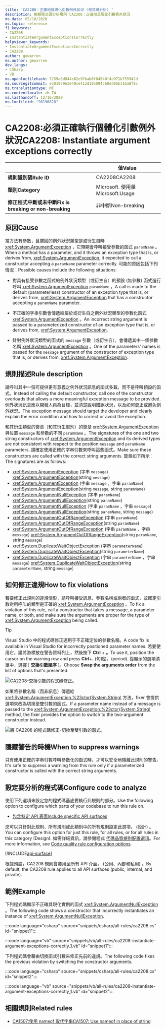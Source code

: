 ```yaml
---
title: 'CA2208：正確地具現化引數例外狀況 (程式碼分析) '
description: 瞭解程式碼分析規則 CA2208：正確地具現化引數例外狀況
ms.date: 05/18/2020
ms.topic: reference
f1_keywords:
- CA2208
- InstantiateArgumentExceptionsCorrectly
helpviewer_keywords:
- InstantiateArgumentExceptionsCorrectly
- CA2208
author: gewarren
ms.author: gewarren
dev_langs:
- CSharp
- VB
ms.openlocfilehash: 7259a6d944c62e97bab6f04540f4e971b755942d
ms.sourcegitcommit: e301979e3049ce412d19b094c60ed95b316a8f8c
ms.translationtype: MT
ms.contentlocale: zh-TW
ms.lasthandoff: 12/16/2020
ms.locfileid: "98190828"
---
```

# <a name="ca2208-instantiate-argument-exceptions-correctly"></a><span data-ttu-id="d1dde-103">CA2208:必須正確執行個體化引數例外狀況</span><span class="sxs-lookup"><span data-stu-id="d1dde-103">CA2208: Instantiate argument exceptions correctly</span></span>

| | <span data-ttu-id="d1dde-104">值</span><span class="sxs-lookup"><span data-stu-id="d1dde-104">Value</span></span> |
|-|-|
| <span data-ttu-id="d1dde-105">**規則識別碼**</span><span class="sxs-lookup"><span data-stu-id="d1dde-105">**Rule ID**</span></span> |<span data-ttu-id="d1dde-106">CA2208</span><span class="sxs-lookup"><span data-stu-id="d1dde-106">CA2208</span></span>|
| <span data-ttu-id="d1dde-107">**類別**</span><span class="sxs-lookup"><span data-stu-id="d1dde-107">**Category**</span></span> |<span data-ttu-id="d1dde-108">Microsoft. 使用量</span><span class="sxs-lookup"><span data-stu-id="d1dde-108">Microsoft.Usage</span></span>|
| <span data-ttu-id="d1dde-109">**修正程式中斷或未中斷**</span><span class="sxs-lookup"><span data-stu-id="d1dde-109">**Fix is breaking or non-breaking**</span></span> |<span data-ttu-id="d1dde-110">非中斷</span><span class="sxs-lookup"><span data-stu-id="d1dde-110">Non-breaking</span></span>|

## <a name="cause"></a><span data-ttu-id="d1dde-111">原因</span><span class="sxs-lookup"><span data-stu-id="d1dde-111">Cause</span></span>

<span data-ttu-id="d1dde-112">當方法有參數，且擲回的例外狀況類型是或衍生自時 <xref:System.ArgumentException> ，它預期會呼叫接受參數的函式 `paramName` 。</span><span class="sxs-lookup"><span data-stu-id="d1dde-112">When a method has a parameter, and it throws an exception type that is, or derives from, <xref:System.ArgumentException>, it expected to call a constructor accepting a `paramName` parameter correctly.</span></span> <span data-ttu-id="d1dde-113">可能的原因包括下列情況：</span><span class="sxs-lookup"><span data-stu-id="d1dde-113">Possible causes include the following situations:</span></span>

- <span data-ttu-id="d1dde-114">對具有接受參數之函式的例外狀況類型（或衍生自）的預設 (無參數) 函式進行呼叫 <xref:System.ArgumentException> `paramName` 。</span><span class="sxs-lookup"><span data-stu-id="d1dde-114">A call is made to the default (parameterless) constructor of an exception type that is, or derives from, <xref:System.ArgumentException> that has a constructor accepting a `paramName` parameter.</span></span>

- <span data-ttu-id="d1dde-115">不正確的字串引數會傳遞給屬於或衍生自之例外狀況類型的參數化函式 <xref:System.ArgumentException> 。</span><span class="sxs-lookup"><span data-stu-id="d1dde-115">An incorrect string argument is passed to a parameterized constructor of an exception type that is, or derives from, <xref:System.ArgumentException>.</span></span>

- <span data-ttu-id="d1dde-116">針對例外狀況類型的函式的 `message` 引數（或衍生自），會傳遞其中一個參數名稱 <xref:System.ArgumentException> 。</span><span class="sxs-lookup"><span data-stu-id="d1dde-116">One of the parameters' names is passed for the `message` argument of the constructor of exception type that is, or derives from, <xref:System.ArgumentException>.</span></span>

## <a name="rule-description"></a><span data-ttu-id="d1dde-117">規則描述</span><span class="sxs-lookup"><span data-stu-id="d1dde-117">Rule description</span></span>

<span data-ttu-id="d1dde-118">請呼叫其中一個可提供更有意義之例外狀況訊息的函式多載，而不是呼叫預設的函式。</span><span class="sxs-lookup"><span data-stu-id="d1dde-118">Instead of calling the default constructor, call one of the constructor overloads that allows a more meaningful exception message to be provided.</span></span> <span data-ttu-id="d1dde-119">例外狀況訊息應以開發人員為目標，並清楚說明錯誤狀況，以及如何更正或避免例外狀況。</span><span class="sxs-lookup"><span data-stu-id="d1dde-119">The exception message should target the developer and clearly explain the error condition and how to correct or avoid the exception.</span></span>

<span data-ttu-id="d1dde-120">和其衍生類型的簽章（和其衍生型別）的簽章 <xref:System.ArgumentException> 與位置 `message` 和參數的不同 `paramName` 。</span><span class="sxs-lookup"><span data-stu-id="d1dde-120">The signatures of the one and two string constructors of <xref:System.ArgumentException> and its derived types are not consistent with respect to the position `message` and `paramName` parameters.</span></span> <span data-ttu-id="d1dde-121">請確定使用正確的字串引數來呼叫這些函式。</span><span class="sxs-lookup"><span data-stu-id="d1dde-121">Make sure these constructors are called with the correct string arguments.</span></span> <span data-ttu-id="d1dde-122">簽章如下所示：</span><span class="sxs-lookup"><span data-stu-id="d1dde-122">The signatures are as follows:</span></span>

- <span data-ttu-id="d1dde-123"><xref:System.ArgumentException> (字串 `message`) </span><span class="sxs-lookup"><span data-stu-id="d1dde-123"><xref:System.ArgumentException>(string `message`)</span></span>
- <span data-ttu-id="d1dde-124"><xref:System.ArgumentException> (字串 `message` ，字串 `paramName`) </span><span class="sxs-lookup"><span data-stu-id="d1dde-124"><xref:System.ArgumentException>(string `message`, string `paramName`)</span></span>
- <span data-ttu-id="d1dde-125"><xref:System.ArgumentNullException> (字串 `paramName`) </span><span class="sxs-lookup"><span data-stu-id="d1dde-125"><xref:System.ArgumentNullException>(string `paramName`)</span></span>
- <span data-ttu-id="d1dde-126"><xref:System.ArgumentNullException> (字串 `paramName` ，字串 `message`) </span><span class="sxs-lookup"><span data-stu-id="d1dde-126"><xref:System.ArgumentNullException>(string `paramName`, string `message`)</span></span>
- <span data-ttu-id="d1dde-127"><xref:System.ArgumentOutOfRangeException> (字串 `paramName`) </span><span class="sxs-lookup"><span data-stu-id="d1dde-127"><xref:System.ArgumentOutOfRangeException>(string `paramName`)</span></span>
- <span data-ttu-id="d1dde-128"><xref:System.ArgumentOutOfRangeException> (字串 `paramName` ，字串 `message`) </span><span class="sxs-lookup"><span data-stu-id="d1dde-128"><xref:System.ArgumentOutOfRangeException>(string `paramName`, string `message`)</span></span>
- <span data-ttu-id="d1dde-129"><xref:System.DuplicateWaitObjectException> (字串 `parameterName`) </span><span class="sxs-lookup"><span data-stu-id="d1dde-129"><xref:System.DuplicateWaitObjectException>(string `parameterName`)</span></span>
- <span data-ttu-id="d1dde-130"><xref:System.DuplicateWaitObjectException> (字串 `parameterName` ，字串 `message`) </span><span class="sxs-lookup"><span data-stu-id="d1dde-130"><xref:System.DuplicateWaitObjectException>(string `parameterName`, string `message`)</span></span>

## <a name="how-to-fix-violations"></a><span data-ttu-id="d1dde-131">如何修正違規</span><span class="sxs-lookup"><span data-stu-id="d1dde-131">How to fix violations</span></span>

<span data-ttu-id="d1dde-132">若要修正此規則的違規情形，請呼叫接受訊息、參數名稱或兩者的函式，並確定引數對所呼叫的類型是正確的 <xref:System.ArgumentException> 。</span><span class="sxs-lookup"><span data-stu-id="d1dde-132">To fix a violation of this rule, call a constructor that takes a message, a parameter name, or both, and make sure the arguments are proper for the type of <xref:System.ArgumentException> being called.</span></span>

> [!TIP]
> <span data-ttu-id="d1dde-133">Visual Studio 中的程式碼修正適用于不正確定位的參數名稱。</span><span class="sxs-lookup"><span data-stu-id="d1dde-133">A code fix is available in Visual Studio for incorrectly positioned parameter names.</span></span> <span data-ttu-id="d1dde-134">若要使用它，請將游標放在警告資料列上，然後按下 **Ctrl** + **。**</span><span class="sxs-lookup"><span data-stu-id="d1dde-134">To use it, position the cursor on the warning row and press **Ctrl**+**.**</span></span> <span data-ttu-id="d1dde-135">(句點)。</span><span class="sxs-lookup"><span data-stu-id="d1dde-135">(period).</span></span> <span data-ttu-id="d1dde-136">從顯示的選項清單中，選擇 [ **交換引數順序** ]。</span><span class="sxs-lookup"><span data-stu-id="d1dde-136">Choose **Swap the arguments order** from the list of options that's presented.</span></span>
>
> ![CA2208-交換引數的程式碼修正。](media/ca2208-codefix_swap.png)
>
> <span data-ttu-id="d1dde-138">如果將參數名稱（而非訊息）傳遞給 <xref:System.ArgumentException.%23ctor(System.String)> 方法，fixer 會提供選項來改為切換至雙引數的函式。</span><span class="sxs-lookup"><span data-stu-id="d1dde-138">If a parameter name instead of a message is passed to the <xref:System.ArgumentException.%23ctor(System.String)> method, the fixer provides the option to switch to the two-argument constructor instead.</span></span>
>
> ![將 CA2208 的程式碼修正-切換至雙引數的函式。](media/ca2208-codefix_null_msg.png)

## <a name="when-to-suppress-warnings"></a><span data-ttu-id="d1dde-140">隱藏警告的時機</span><span class="sxs-lookup"><span data-stu-id="d1dde-140">When to suppress warnings</span></span>

<span data-ttu-id="d1dde-141">只有使用正確的字串引數呼叫參數化的函式時，才可以安全地隱藏此規則的警告。</span><span class="sxs-lookup"><span data-stu-id="d1dde-141">It's safe to suppress a warning from this rule only if a parameterized constructor is called with the correct string arguments.</span></span>

## <a name="configure-code-to-analyze"></a><span data-ttu-id="d1dde-142">設定要分析的程式碼</span><span class="sxs-lookup"><span data-stu-id="d1dde-142">Configure code to analyze</span></span>

<span data-ttu-id="d1dde-143">使用下列選項來設定您的程式碼基底要執行此規則的部分。</span><span class="sxs-lookup"><span data-stu-id="d1dde-143">Use the following option to configure which parts of your codebase to run this rule on.</span></span>

- [<span data-ttu-id="d1dde-144">包含特定 API 表面</span><span class="sxs-lookup"><span data-stu-id="d1dde-144">Include specific API surfaces</span></span>](#include-specific-api-surfaces)

<span data-ttu-id="d1dde-145">您可以只針對此規則、所有規則或此類別中的所有規則設定此選項， (設計) 。</span><span class="sxs-lookup"><span data-stu-id="d1dde-145">You can configure this option for just this rule, for all rules, or for all rules in this category (Design).</span></span> <span data-ttu-id="d1dde-146">如需詳細資訊，請參閱程式 [代碼品質規則配置選項](../code-quality-rule-options.md)。</span><span class="sxs-lookup"><span data-stu-id="d1dde-146">For more information, see [Code quality rule configuration options](../code-quality-rule-options.md).</span></span>

[!INCLUDE[api-surface](~/includes/code-analysis/api-surface.md)]

<span data-ttu-id="d1dde-147">根據預設，CA2208 規則會套用至所有 API 介面， (公用、內部和私用) 。</span><span class="sxs-lookup"><span data-stu-id="d1dde-147">By default, the CA2208 rule applies to all API surfaces (public, internal, and private).</span></span>

## <a name="example"></a><span data-ttu-id="d1dde-148">範例</span><span class="sxs-lookup"><span data-stu-id="d1dde-148">Example</span></span>

<span data-ttu-id="d1dde-149">下列程式碼顯示不正確具現化實例的函式 <xref:System.ArgumentNullException> 。</span><span class="sxs-lookup"><span data-stu-id="d1dde-149">The following code shows a constructor that incorrectly instantiates an instance of <xref:System.ArgumentNullException>.</span></span>

:::code language="csharp" source="snippets/csharp/all-rules/ca2208.cs" id="snippet1":::

:::code language="vb" source="snippets/vb/all-rules/ca2208-instantiate-argument-exceptions-correctly_1.vb" id="snippet1":::

<span data-ttu-id="d1dde-150">下列程式碼會藉由切換函式引數來修正先前的違規。</span><span class="sxs-lookup"><span data-stu-id="d1dde-150">The following code fixes the previous violation by switching the constructor arguments.</span></span>

:::code language="csharp" source="snippets/csharp/all-rules/ca2208.cs" id="snippet2":::

:::code language="vb" source="snippets/vb/all-rules/ca2208-instantiate-argument-exceptions-correctly_1.vb" id="snippet2":::

## <a name="related-rules"></a><span data-ttu-id="d1dde-151">相關規則</span><span class="sxs-lookup"><span data-stu-id="d1dde-151">Related rules</span></span>

- [<span data-ttu-id="d1dde-152">CA1507:使用 nameof 取代字串</span><span class="sxs-lookup"><span data-stu-id="d1dde-152">CA1507: Use nameof in place of string</span></span>](ca1507.md)
